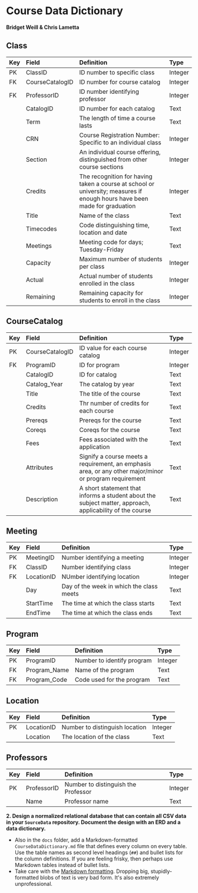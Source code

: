 # Course Data Dictionary
__Bridget Weill & Chris Lametta__


## Class

| Key | Field | Definition | Type |
| :--- | :--- | :--- | :--- |
| PK | ClassID | ID number to specific class | Integer |
| FK | CourseCatalogID | ID number for course catalog| Integer |
| FK | ProfessorID | ID number identifying professor | Integer |
| | CatalogID | ID number for each catalog |Text |
| | Term | The length of time a course lasts | Text |
| | CRN | Course Registration Number: Specific to an individual class | Integer |
| | Section | An individual course offering, distinguished from other course sections | Integer |
| | Credits | The recognition for having taken a course at school or university; measures if enough hours have been made for graduation | Integer |
| | Title | Name of the class | Text |
| | Timecodes | Code distinguishing time, location and date| Text |
| | Meetings | Meeting code for days; Tuesday-Friday | Text |
| | Capacity | Maximum number of students per class | Integer |
| | Actual | Actual number of students enrolled in the class | Integer |
| | Remaining | Remaining capacity for students to enroll in the class | Integer |

## CourseCatalog
| Key | Field | Definition | Type |
| :--- | :--- | :--- | :--- |
| PK | CourseCatalogID | ID value for each course catalog | Integer |
| FK | ProgramID | ID for program | Integer |
| | CatalogID | ID for catalog | Text |
| | Catalog_Year | The catalog by year | Text |
| | Title | The title of the course | Text |
| | Credits | Thr number of credits for each course | Text |
| | Prereqs | Prereqs for the course | Text |
| | Coreqs | Coreqs for the course | Text |
| | Fees | Fees associated with the application | Text |
| | Attributes | Signify a course meets a requirement, an emphasis area, or any other major/minor or program requirement | Text |
| | Description | A short statement that informs a student about the subject matter, approach, applicability of the course | Text |

## Meeting
| Key | Field | Definition | Type |
| :--- | :--- | :--- | :--- |
| PK | MeetingID | Number identifying a meeting | Integer |
| FK | ClassID | Number identifying class | Integer |
| FK | LocationID | NUmber identifying location | Integer |
| | Day | Day of the week in which the class meets |Text |
| | StartTime | The time at which the class starts | Text |
| | EndTime | The time at which the class ends  | Text |

## Program
| Key | Field | Definition | Type |
| :--- | :--- | :--- | :--- |
| PK | ProgramID | Number to identify program | Integer |
| FK | Program_Name | Name of the program | Text |
| FK | Program_Code | Code used for the program | Text |

## Location
| Key | Field | Definition | Type |
| :--- | :--- | :--- | :--- |
| PK | LocationID | Number to distinguish location | Integer |
| | Location | The location of the class | Text |

## Professors
| Key | Field | Definition | Type |
| :--- | :--- | :--- | :--- |
| PK | ProfessorID | Number to distinguish the Professor | Integer |
| | Name | Professor name | Text |



__2. Design a normalized relational database that can contain all CSV data in your `SourceData` repository. Document the design with an ERD and a data dictionary.__


- Also in the `docs` folder, add a Markdown-formatted `CourseDataDictionary.md` file that defines every column on every table. Use the table names as second level headings (`##`) and bullet lists for the column definitions. If you are feeling frisky, then perhaps use Markdown tables instead of bullet lists.  
- Take care with the [Markdown formatting](https://github.github.com/gfm/). Dropping big, stupidly-formatted blobs of text is very bad form. It's also extremely unprofessional.

